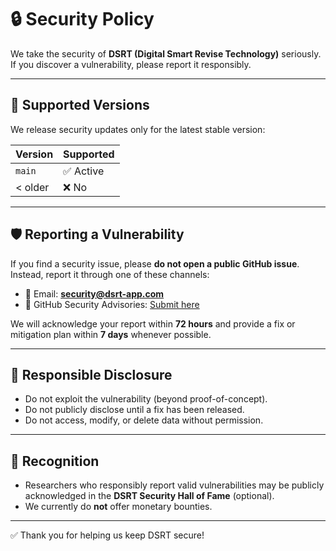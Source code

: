 # 🔒 Security Policy

We take the security of **DSRT (Digital Smart Revise Technology)** seriously.  
If you discover a vulnerability, please report it responsibly.

---

## 📌 Supported Versions
We release security updates only for the latest stable version:

| Version   | Supported |
|-----------|-----------|
| `main`    | ✅ Active |
| < older   | ❌ No     |

---

## 🛡️ Reporting a Vulnerability
If you find a security issue, please **do not open a public GitHub issue**.  
Instead, report it through one of these channels:

- 📧 Email: **security@dsrt-app.com**  
- 🔐 GitHub Security Advisories: [Submit here](https://github.com/your-org/dsrt-app/security/advisories)

We will acknowledge your report within **72 hours** and provide a fix or mitigation plan within **7 days** whenever possible.

---

## 🔄 Responsible Disclosure
- Do not exploit the vulnerability (beyond proof-of-concept).  
- Do not publicly disclose until a fix has been released.  
- Do not access, modify, or delete data without permission.  

---

## 🎁 Recognition
- Researchers who responsibly report valid vulnerabilities may be publicly acknowledged in the **DSRT Security Hall of Fame** (optional).  
- We currently do **not** offer monetary bounties.  

---

✅ Thank you for helping us keep DSRT secure!
